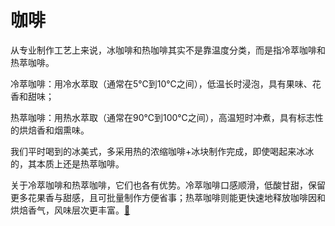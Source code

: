 # 咖啡

从专业制作工艺上来说，冰咖啡和热咖啡其实不是靠温度分类，而是指冷萃咖啡和热萃咖啡。  
  
冷萃咖啡：用冷水萃取（通常在5℃到10℃之间），低温长时浸泡，具有果味、花香和甜味；  
  
热萃咖啡：用热水萃取（通常在90℃到100℃之间），高温短时冲煮，具有标志性的烘焙香和烟熏味。  
  
我们平时喝到的冰美式，多采用热的浓缩咖啡+冰块制作完成，即使喝起来冰冰的，其本质上还是热萃咖啡。  
  
关于冷萃咖啡和热萃咖啡，它们也各有优势。冷萃咖啡口感顺滑，低酸甘甜，保留更多花果香与甜感，且可批量制作方便省事；热萃咖啡则能更快速地释放咖啡因和烘焙香气，风味层次更丰富。[🔗](https://weibo.com/1730177302/Q3iWTCceO)
